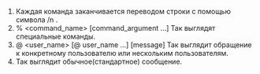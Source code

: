 1) Каждая команда заканчивается переводом строки с помощью символа /n .
2) % <command_name> [command_argument ...] Так выглядят специальные команды.
3) @ <user_name> [@ user_name ...] [message] Так выглядит обращение к конкретному пользователю или нескольким пользователям.
4) <message> Так выглядит обычное(стандартное) сообщение.